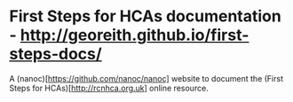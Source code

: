 # First Steps for HCAs documentation - http://georeith.github.io/first-steps-docs/

A (nanoc)[https://github.com/nanoc/nanoc] website to document the (First Steps for HCAs)[http://rcnhca.org.uk] online resource.
